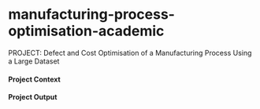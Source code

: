 # manufacturing-process-optimisation-academic
PROJECT: Defect and Cost Optimisation of a Manufacturing Process Using a Large Dataset
#### Project Context
#### Project Output
